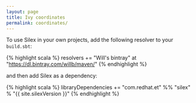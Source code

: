 ```yaml
---
layout: page
title: Ivy coordinates
permalink: coordinates/
---
```


To use Silex in your own projects, add the following resolver to your `build.sbt`:

{% highlight scala %}
resolvers += "Will's bintray" at "https://dl.bintray.com/willb/maven/"
{% endhighlight %}

and then add Silex as a dependency:

{% highlight scala %}
libraryDependencies += "com.redhat.et" %% "silex" % "{{ site.silexVersion }}"
{% endhighlight %}
